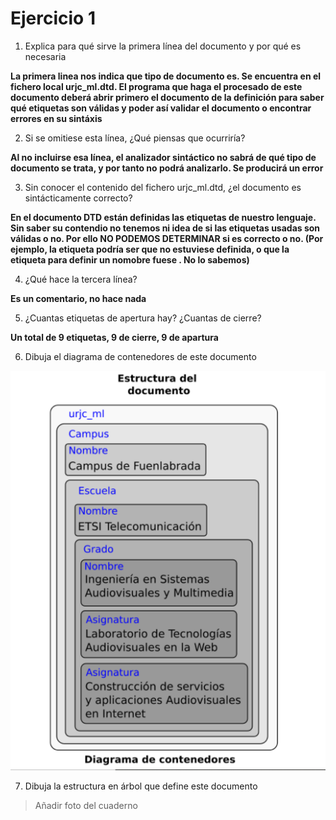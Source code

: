 # Ejercicio 1
1. Explica para qué sirve la primera línea del documento y por qué es necesaria

**La primera linea nos indica que tipo de documento es. Se encuentra en el fichero local urjc_ml.dtd. El programa que haga el procesado de este documento deberá abrir primero el documento de la definición para saber qué etiquetas son válidas y poder así validar el documento o encontrar errores en su sintáxis**

2. Si se omitiese esta línea, ¿Qué piensas que ocurriría?

**Al no incluirse esa línea, el analizador sintáctico no sabrá de qué tipo de documento se trata, y por tanto no podrá analizarlo. Se producirá un error**

3. Sin conocer el contenido del fichero urjc_ml.dtd, ¿el documento es sintácticamente correcto?

**En el documento DTD están definidas las etiquetas de nuestro lenguaje. Sin saber su contendio no tenemos ni idea de si las etiquetas usadas son válidas o no. Por ello NO PODEMOS DETERMINAR si es correcto o no. (Por ejemplo, la etiqueta podría ser que no estuviese definida, o que la etiqueta para definir un nomobre fuese . No lo sabemos)**

4. ¿Qué hace la tercera línea?

**Es un comentario, no hace nada**

5. ¿Cuantas etiquetas de apertura hay? ¿Cuantas de cierre?

**Un total de 9 etiquetas, 9 de cierre, 9 de apartura**

6. Dibuja el diagrama de contenedores de este documento

![](captura.PNG)


7. Dibuja la estructura en árbol que define este documento

>Añadir foto del cuaderno